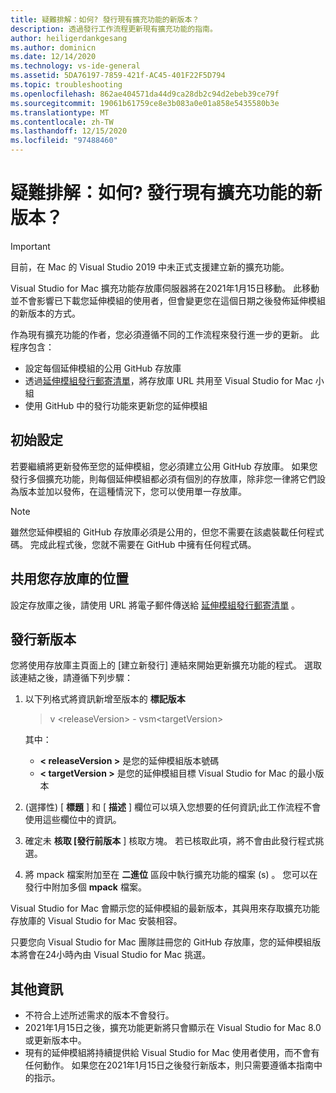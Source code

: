 ```yaml
---
title: 疑難排解：如何? 發行現有擴充功能的新版本？
description: 透過發行工作流程更新現有擴充功能的指南。
author: heiligerdankgesang
ms.author: dominicn
ms.date: 12/14/2020
ms.technology: vs-ide-general
ms.assetid: 5DA76197-7859-421f-AC45-401F22F5D794
ms.topic: troubleshooting
ms.openlocfilehash: 862ae404571da44d9ca28db2c94d2ebeb39ce79f
ms.sourcegitcommit: 19061b61759ce8e3b083a0e01a858e5435580b3e
ms.translationtype: MT
ms.contentlocale: zh-TW
ms.lasthandoff: 12/15/2020
ms.locfileid: "97488460"
---
```

# <a name="troubleshooting-how-do-i-release-a-new-version-of-my-existing-extension"></a>疑難排解：如何? 發行現有擴充功能的新版本？

> [!IMPORTANT]
> 目前，在 Mac 的 Visual Studio 2019 中未正式支援建立新的擴充功能。

Visual Studio for Mac 擴充功能存放庫伺服器將在2021年1月15日移動。 此移動並不會影響已下載您延伸模組的使用者，但會變更您在這個日期之後發佈延伸模組的新版本的方式。

作為現有擴充功能的作者，您必須遵循不同的工作流程來發行進一步的更新。 此程序包含：
- 設定每個延伸模組的公用 GitHub 存放庫
- 透過[延伸模組發行郵寄清單](mailto:vsmextpub@microsoft.com)，將存放庫 URL 共用至 Visual Studio for Mac 小組
- 使用 GitHub 中的發行功能來更新您的延伸模組


## <a name="initial-setup"></a>初始設定 

若要繼續將更新發佈至您的延伸模組，您必須建立公用 GitHub 存放庫。 如果您發行多個擴充功能，則每個延伸模組都必須有個別的存放庫，除非您一律將它們設為版本並加以發佈，在這種情況下，您可以使用單一存放庫。

> [!NOTE]
> 雖然您延伸模組的 GitHub 存放庫必須是公用的，但您不需要在該處裝載任何程式碼。 完成此程式後，您就不需要在 GitHub 中擁有任何程式碼。


## <a name="share-the-location-of-your-repository"></a>共用您存放庫的位置

設定存放庫之後，請使用 URL 將電子郵件傳送給 [延伸模組發行郵寄清單](mailto:vsmextpub@microsoft.com) 。


## <a name="release-a-new-version"></a>發行新版本

您將使用存放庫主頁面上的 [建立新發行] 連結來開始更新擴充功能的程式。 選取該連結之後，請遵循下列步驟：

1. 以下列格式將資訊新增至版本的 **標記版本**

    > v \<releaseVersion> \- vsm\<targetVersion>

    其中：
     - **&lt; releaseVersion &gt;** 是您的延伸模組版本號碼
     - **&lt; targetVersion &gt;** 是您的延伸模組目標 Visual Studio for Mac 的最小版本

2.  (選擇性) [ **標題** ] 和 [ **描述** ] 欄位可以填入您想要的任何資訊;此工作流程不會使用這些欄位中的資訊。

3. 確定未 **核取 [發行前版本** ] 核取方塊。 若已核取此項，將不會由此發行程式挑選。

4. 將 mpack 檔案附加至在 **二進位** 區段中執行擴充功能的檔案 (s) 。 您可以在發行中附加多個 **mpack** 檔案。

Visual Studio for Mac 會顯示您的延伸模組的最新版本，其與用來存取擴充功能存放庫的 Visual Studio for Mac 安裝相容。

只要您向 Visual Studio for Mac 團隊註冊您的 GitHub 存放庫，您的延伸模組版本將會在24小時內由 Visual Studio for Mac 挑選。

## <a name="additional-information"></a>其他資訊

- 不符合上述所述需求的版本不會發行。 
- 2021年1月15日之後，擴充功能更新將只會顯示在 Visual Studio for Mac 8.0 或更新版本中。
- 現有的延伸模組將持續提供給 Visual Studio for Mac 使用者使用，而不會有任何動作。 如果您在2021年1月15日之後發行新版本，則只需要遵循本指南中的指示。
